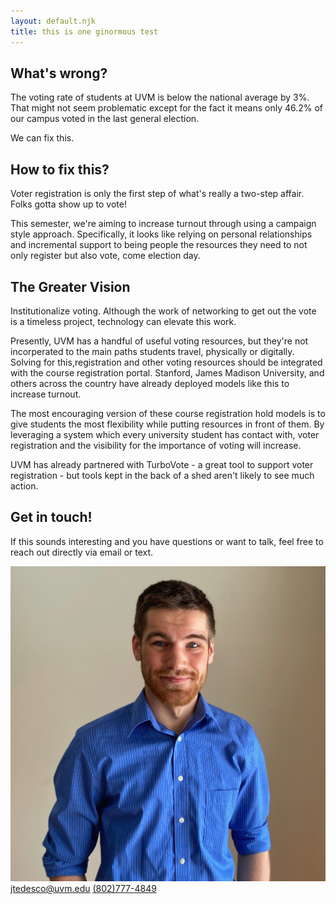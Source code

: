 ```yaml
---
layout: default.njk
title: this is one ginormous test
---
```

<section>
<h2>What's wrong?</h2>
<p>The voting rate of students at UVM is below the national average by 3%. That might not seem problematic except for the fact it means only 46.2% of our campus voted in the last general election.</p>

<p>We can fix this.</p>
</section>

<section>
<h2>How to fix this?</h2>
<p>Voter registration is only the first step of what's really a two-step affair. Folks gotta show up to vote!

This semester, we're aiming to increase turnout through using a campaign style approach. Specifically, it looks like relying on personal relationships and incremental support to being people the resources they need to not only register but also vote, come election day.</p>
</section>

<section>
<h2>The Greater Vision</h2>
<p>Institutionalize voting. Although the work of networking to get out the vote is a timeless project, technology can elevate this work.

Presently, UVM has a handful of useful voting resources, but they're not incorperated to the main paths students travel, physically or digitally. Solving for this,registration and other voting resources should be integrated with the course registration portal. Stanford, James Madison University, and others across the country have already deployed models like this to increase turnout.

The most encouraging version of these course registration hold models is to give students the most flexibility while putting resources in front of them. By leveraging a system which every university student has contact with, voter registration and the visibility for the importance of voting will increase.

UVM has already partnered with TurboVote - a great tool to support voter registration - but tools kept in the back of a shed aren't likely to see much action.</p>
</section>

<section>
<h2>Get in touch!</h2>
<p>If this sounds interesting and you have questions or want to talk, feel free to reach out directly via email or text.</p>

<div class="contact-info">
    <img src="assets/headshot.jpg" class="profile-pic" alt="Portfolio picture of James">
    <a class="email" href = "mailto:jtedesco@uvm.edu">jtedesco@uvm.edu</a>
    <a class="phone" href="tel:1-802-777-4849">(802)777-4849</a>
</div>
</section>
